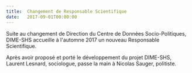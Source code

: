 ```yaml
---
title:  Changement de Responsable Scientifique
date:   2017-09-01T00:00:00
---
```


Suite au changement de Direction du Centre de Données Socio-Politiques, DIME-SHS accueille à l'automne 2017 un nouveau Responsable Scientifique.

Après avoir proposé et porté le développement du projet DIME-SHS, Laurent Lesnard, sociologue, passe la main à Nicolas Sauger, politiste.
